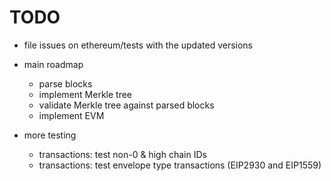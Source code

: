 # TODO

- file issues on ethereum/tests with the updated versions

- main roadmap
  - parse blocks 
  - implement Merkle tree
  - validate Merkle tree against parsed blocks
  - implement EVM

- more testing
  - transactions: test non-0 & high chain IDs
  - transactions: test envelope type transactions (EIP2930 and EIP1559)